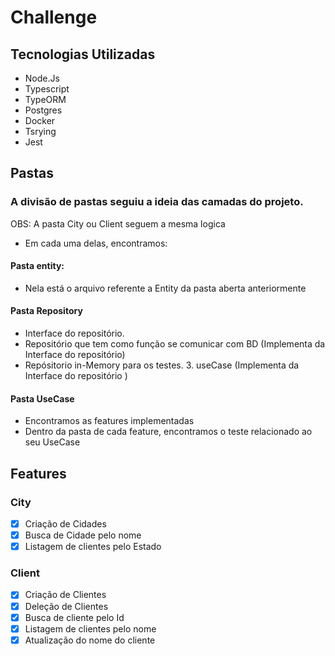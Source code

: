 # Challenge

## Tecnologias Utilizadas

- Node.Js
- Typescript
- TypeORM
- Postgres
- Docker
- Tsrying
- Jest

## Pastas

### A divisão de pastas seguiu a ideia das camadas do projeto.

OBS: A pasta City ou Client seguem a mesma logica

- Em cada uma delas, encontramos:

#### Pasta entity:

- Nela está o arquivo referente a Entity da pasta aberta anteriormente

#### Pasta Repository

- Interface do repositório.
- Repositório que tem como função se comunicar com BD (Implementa da Interface do repositório)
- Repósitorio in-Memory para os testes. 3. useCase (Implementa da Interface do repositório )

#### Pasta UseCase

- Encontramos as features implementadas
- Dentro da pasta de cada feature, encontramos o teste relacionado ao seu UseCase

## Features

### City

- [x] Criação de Cidades
- [x] Busca de Cidade pelo nome
- [x] Listagem de clientes pelo Estado

### Client

- [x] Criação de Clientes
- [x] Deleção de Clientes
- [x] Busca de cliente pelo Id
- [x] Listagem de clientes pelo nome
- [x] Atualização do nome do cliente

